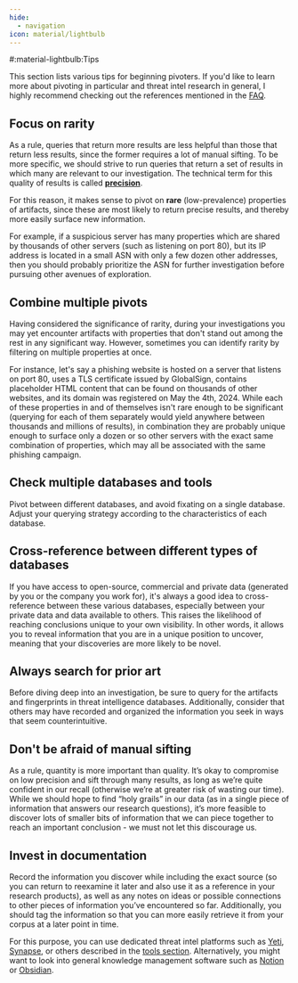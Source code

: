 ```yaml
---
hide:
  - navigation
icon: material/lightbulb
---
```


#:material-lightbulb:Tips

This section lists various tips for beginning pivoters. If you'd like to learn more about pivoting in particular and threat intel research in general, I highly recommend checking out the references mentioned in the [FAQ](/#where-can-i-learn-more-about-pivoting).

## Focus on rarity

As a rule, queries that return more results are less helpful than those that return less results, since the former requires a lot of manual sifting. To be more specific, we should strive to run queries that return a set of results in which many are relevant to our investigation. The technical term for this quality of results is called [**precision**](https://en.wikipedia.org/wiki/Precision_and_recall).

For this reason, it makes sense to pivot on **rare** (low-prevalence) properties of artifacts, since these are most likely to return precise results, and thereby more easily surface new information.

For example, if a suspicious server has many properties which are shared by thousands of other servers (such as listening on port 80), but its IP address is located in a small ASN with only a few dozen other addresses, then you should probably prioritize the ASN for further investigation before pursuing other avenues of exploration.

## Combine multiple pivots

Having considered the significance of rarity, during your investigations you may yet encounter artifacts with properties that don't stand out among the rest in any significant way. However, sometimes you can identify rarity by filtering on multiple properties at once.

For instance, let's say a phishing website is hosted on a server that listens on port 80, uses a TLS certificate issued by GlobalSign, contains placeholder HTML content that can be found on thousands of other websites, and its domain was registered on May the 4th, 2024. While each of these properties in and of themselves isn't rare enough to be significant (querying for each of them separately would yield anywhere between thousands and millions of results), in combination they are probably unique enough to surface only a dozen or so other servers with the exact same combination of properties, which may all be associated with the same phishing campaign.

## Check multiple databases and tools

Pivot between different databases, and avoid fixating on a single database. Adjust your querying strategy according to the characteristics of each database.

## Cross-reference between different types of databases

If you have access to open-source, commercial and private data (generated by you or the company you work for), it's always a good idea to cross-reference between these various databases, especially between your private data and data available to others. This raises the likelihood of reaching conclusions unique to your own visibility. In other words, it allows you to reveal information that you are in a unique position to uncover, meaning that your discoveries are more likely to be novel.

## Always search for prior art

Before diving deep into an investigation, be sure to query for the artifacts and fingerprints in threat intelligence databases. Additionally, consider that others may have recorded and organized the information you seek in ways that seem counterintuitive.

## Don't be afraid of manual sifting

As a rule, quantity is more important than quality. It’s okay to compromise on low precision and sift through many results, as long as we’re quite confident in our recall (otherwise we’re at greater risk of wasting our time). While we should hope to find “holy grails” in our data (as in a single piece of information that answers our research questions), it’s more feasible to discover lots of smaller bits of information that we can piece together to reach an important conclusion - we must not let this discourage us.

## Invest in documentation

Record the information you discover while including the exact source (so you can return to reexamine it later and also use it as a reference in your research products), as well as any notes on ideas or possible connections to other pieces of information you’ve encountered so far. Additionally, you should tag the information so that you can more easily retrieve it from your corpus at a later point in time.

For this purpose, you can use dedicated threat intel platforms such as [Yeti](https://yeti-platform.io/), [Synapse](https://github.com/vertexproject/synapse), or others described in the [tools section](/tools). Alternatively, you might want to look into general knowledge management software such as [Notion](https://notion.so/) or [Obsidian](https://obsidian.md/).